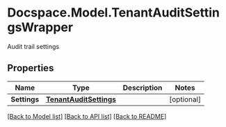 # Docspace.Model.TenantAuditSettingsWrapper
Audit trail settings

## Properties

Name | Type | Description | Notes
------------ | ------------- | ------------- | -------------
**Settings** | [**TenantAuditSettings**](TenantAuditSettings.md) |  | [optional] 

[[Back to Model list]](../README.md#documentation-for-models) [[Back to API list]](../README.md#documentation-for-api-endpoints) [[Back to README]](../README.md)

